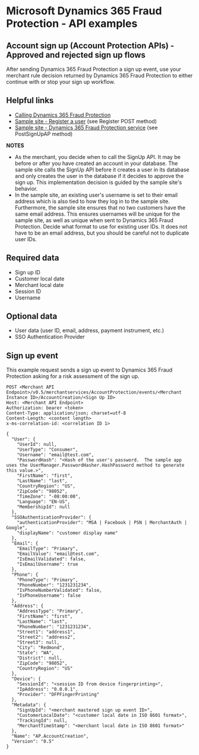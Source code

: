 # Microsoft Dynamics 365 Fraud Protection - API examples
## Account sign up (Account Protection APIs) - Approved and rejected sign up flows

After sending Dynamics 365 Fraud Protection a sign up event, use your merchant rule decision returned by Dynamics 365 Fraud Protection to either continue with or stop your sign up workflow.

## Helpful links
- [Calling Dynamics 365 Fraud Protection](./Authenticate&#32;and&#32;call&#32;Fraud&#32;Protection.md)
- [Sample site - Register a user](../src/Web/Controllers/AccountController.cs) (see Register POST method)
- [Sample site - Dynamics 365 Fraud Protection service](../src/Infrastructure/Services/FraudProtectionService.cs) (see PostSignUpAP method)

**NOTES**
- As the merchant, you decide when to call the SignUp API. It may be before or after you have created an account in your database. The sample site calls the SignUp API before it creates a user in its database and only creates the user in the database if it decides to approve the sign up. This implementation decision is guided by the sample site's behavior.
- In the sample site, an existing user's username is set to their email address which is also tied to how they log in to the sample site. Furthermore, the sample site ensures that no two customers have the same email address. This ensures usernames will be unique for the sample site, as well as unique when sent to Dynamics 365 Fraud Protection. Decide what format to use for existing user IDs. It does not have to be an email address, but you should be careful not to duplicate user IDs.

## Required data
- Sign up ID
- Customer local date
- Merchant local date
- Session ID
- Username

## Optional data
- User data (user ID, email, address, payment instrument, etc.)
- SSO Authentication Provider

## Sign up event
This example request sends a sign up event to Dynamics 365 Fraud Protection asking for a risk assessment of the sign up.
```http
POST <Merchant API Endpoint>/v0.5/merchantservices/AccountProtection/events/<Merchant Instance ID>/AccountCreation/<Sign Up ID>
Host: <Merchant API Endpoint>
Authorization: bearer <token>
Content-Type: application/json; charset=utf-8
Content-Length: <content length>
x-ms-correlation-id: <correlation ID 1>

{
  "User": {
    "UserId": null,
    "UserType": "Consumer",
    "Username": "email@test.com",
    "PasswordHash": "<Hash of the user's password.  The sample app uses the UserManager.PasswordHasher.HashPassword method to generate this value.>",
    "FirstName": "first",
    "LastName": "last",
    "CountryRegion": "US",
    "ZipCode": "98052",
    "TimeZone": "-08:00:00",
    "Language": "EN-US",
    "MembershipId": null
  },
  "SSOAuthenticationProvider": {
    "authenticationProvider": "MSA | Facebook | PSN | MerchantAuth | Google",
    "displayName": "customer display name"
  },
  "Email": {
    "EmailType": "Primary",
    "EmailValue": "email@test.com",
    "IsEmailValidated": false,
    "IsEmailUsername": true
  },
  "Phone": {
    "PhoneType": "Primary",
    "PhoneNumber": "1231231234",
    "IsPhoneNumberValidated": false,
    "IsPhoneUsername": false
  },
  "Address": {
    "AddressType": "Primary",
    "FirstName": "first",
    "LastName": "last",
    "PhoneNumber": "1231231234",
    "Street1": "address1",
    "Street2": "address2",
    "Street3": null,
    "City": "Redmond",
    "State": "WA",
    "District": null,
    "ZipCode": "98052",
    "CountryRegion": "US"
  },
  "Device": {
    "SessionId": "<session ID from device fingerprinting>",
    "IpAddress": "0.0.0.1",
    "Provider": "DFPFingerPrinting"
  },
  "Metadata": {
    "SignUpId": "<merchant mastered sign up event ID>",
    "CustomerLocalDate": "<customer local date in ISO 8601 format>",
    "TrackingId": null,
    "MerchantTimeStamp": "<merchant local date in ISO 8601 format>"
  },
  "Name": "AP.AccountCreation",
  "Version": "0.5"
}
```